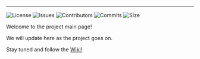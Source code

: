 ***
![License](https://img.shields.io/bower/l/bootstrap) ![Issues](https://img.shields.io/github/issues/akarakoc/SWE574) ![Contributors](https://img.shields.io/github/contributors/akarakoc/SWE574) ![Commits](https://img.shields.io/github/commit-activity/w/akarakoc/SWE574) ![Sİze](https://img.shields.io/github/languages/code-size/akarakoc/SWE574)  


Welcome to the project main page!

We will update here as the project goes on.

Stay tuned and follow the [Wiki!](https://github.com/akarakoc/SWE574/wiki)
